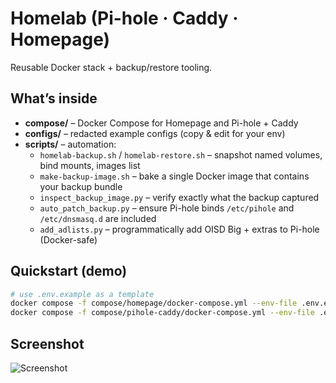 # Homelab (Pi-hole · Caddy · Homepage)

Reusable Docker stack + backup/restore tooling.

## What’s inside
- **compose/** – Docker Compose for Homepage and Pi-hole + Caddy
- **configs/** – redacted example configs (copy & edit for your env)
- **scripts/** – automation:
  - `homelab-backup.sh` / `homelab-restore.sh` – snapshot named volumes, bind mounts, images list
  - `make-backup-image.sh` – bake a single Docker image that contains your backup bundle
  - `inspect_backup_image.py` – verify exactly what the backup captured
  - `auto_patch_backup.py` – ensure Pi-hole binds `/etc/pihole` and `/etc/dnsmasq.d` are included
  - `add_adlists.py` – programmatically add OISD Big + extras to Pi-hole (Docker-safe)

## Quickstart (demo)
```bash
# use .env.example as a template
docker compose -f compose/homepage/docker-compose.yml --env-file .env.example up -d
docker compose -f compose/pihole-caddy/docker-compose.yml --env-file .env.example up -d
```

## Screenshot
![Screenshot](docs/screenshot.png)

